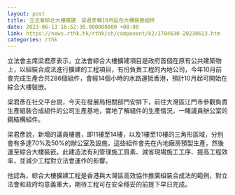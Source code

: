 ```yaml
---
layout: post
title: 立法會綜合大樓擴建　梁君彥稱10月起在大樓裝嵌組件
date: 2023-06-13 16:52:30.000000000 +08:00
link: https://news.rthk.hk/rthk/ch/component/k2/1704630-20230613.htm
categories: rthk
---
```


立法會主席梁君彥表示，立法會綜合大樓擴建項目是政府首個在原有公共建築物上，以組裝合成法進行擴建的工程項目，有份負責工程的內地公司，今年10月前會完成生產合共286個組件，會經14個小時的水路運抵香港，預計10月起可開始在綜合大樓裝嵌。

梁君彥在社交平台說，今天在發展局相關部門安排下，前往大灣區江門市參觀負責生產組裝合成組件的公司生產基地，實地了解組件的生產情況，一睹議員辦公室的鋼結構組件。

梁君彥說，新增的議員樓層，即11樓至14樓，以及1樓至10樓的三角形區域，分別會有多達70%及50%的辦公室及設施，這些組件會先在內地廠房預製生產，然後運至綜合大樓裝嵌。此建造法有利管理施工質素、減省現場施工工序、提高工程效率，並減少工程對立法會運作的影響。

他認為，綜合大樓擴建工程是香港與大灣區高效協作推廣組裝合成法的範例，對立法會和政府均意義重大，期待工程可在安全穩妥的前提下早日完成。
